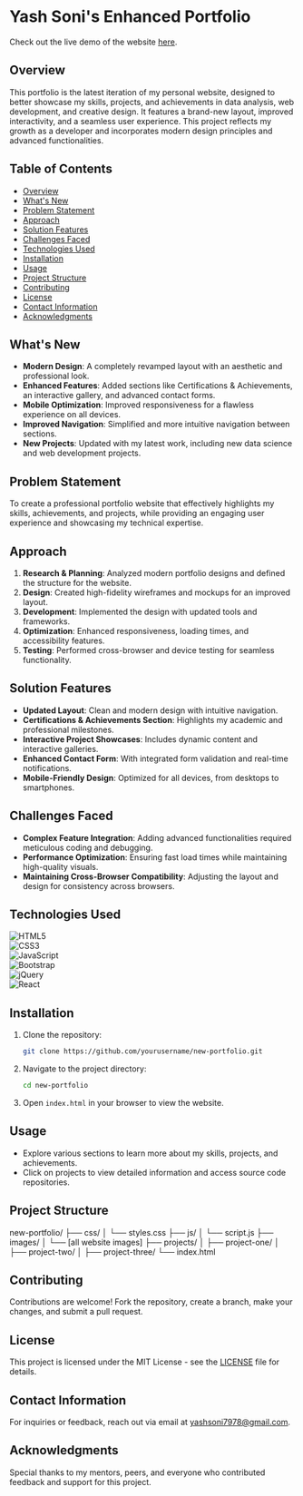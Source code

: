# Yash Soni's Enhanced Portfolio  

Check out the live demo of the website [here](https://yashsoni7978.github.io/Yashsoniportfolio/).  

## Overview  
This portfolio is the latest iteration of my personal website, designed to better showcase my skills, projects, and achievements in data analysis, web development, and creative design. It features a brand-new layout, improved interactivity, and a seamless user experience. This project reflects my growth as a developer and incorporates modern design principles and advanced functionalities.  

## Table of Contents  
- [Overview](#overview)  
- [What's New](#whats-new)  
- [Problem Statement](#problem-statement)  
- [Approach](#approach)  
- [Solution Features](#solution-features)  
- [Challenges Faced](#challenges-faced)  
- [Technologies Used](#technologies-used)  
- [Installation](#installation)  
- [Usage](#usage)  
- [Project Structure](#project-structure)  
- [Contributing](#contributing)  
- [License](#license)  
- [Contact Information](#contact-information)  
- [Acknowledgments](#acknowledgments)  

## What's New  
- **Modern Design**: A completely revamped layout with an aesthetic and professional look.  
- **Enhanced Features**: Added sections like Certifications & Achievements, an interactive gallery, and advanced contact forms.  
- **Mobile Optimization**: Improved responsiveness for a flawless experience on all devices.  
- **Improved Navigation**: Simplified and more intuitive navigation between sections.  
- **New Projects**: Updated with my latest work, including new data science and web development projects.  

## Problem Statement  
To create a professional portfolio website that effectively highlights my skills, achievements, and projects, while providing an engaging user experience and showcasing my technical expertise.  

## Approach  
1. **Research & Planning**: Analyzed modern portfolio designs and defined the structure for the website.  
2. **Design**: Created high-fidelity wireframes and mockups for an improved layout.  
3. **Development**: Implemented the design with updated tools and frameworks.  
4. **Optimization**: Enhanced responsiveness, loading times, and accessibility features.  
5. **Testing**: Performed cross-browser and device testing for seamless functionality.  

## Solution Features  
- **Updated Layout**: Clean and modern design with intuitive navigation.  
- **Certifications & Achievements Section**: Highlights my academic and professional milestones.  
- **Interactive Project Showcases**: Includes dynamic content and interactive galleries.  
- **Enhanced Contact Form**: With integrated form validation and real-time notifications.  
- **Mobile-Friendly Design**: Optimized for all devices, from desktops to smartphones.  

## Challenges Faced  
- **Complex Feature Integration**: Adding advanced functionalities required meticulous coding and debugging.  
- **Performance Optimization**: Ensuring fast load times while maintaining high-quality visuals.  
- **Maintaining Cross-Browser Compatibility**: Adjusting the layout and design for consistency across browsers.  

## Technologies Used  

![HTML5](https://img.shields.io/badge/html5-%23E34F26.svg?style=for-the-badge&logo=html5&logoColor=white)  
![CSS3](https://img.shields.io/badge/css3-%231572B6.svg?style=for-the-badge&logo=css3&logoColor=white)  
![JavaScript](https://img.shields.io/badge/javascript-%23323330.svg?style=for-the-badge&logo=javascript&logoColor=%23F7DF1E)  
![Bootstrap](https://img.shields.io/badge/bootstrap-%23563D7C.svg?style=for-the-badge&logo=bootstrap&logoColor=white)  
![jQuery](https://img.shields.io/badge/jquery-%230769AD.svg?style=for-the-badge&logo=jquery&logoColor=white)  
![React](https://img.shields.io/badge/react-%2320232a.svg?style=for-the-badge&logo=react&logoColor=%2361DAFB)  

## Installation  
1. Clone the repository:  
    ```sh  
    git clone https://github.com/yourusername/new-portfolio.git  
    ```  
2. Navigate to the project directory:  
    ```sh  
    cd new-portfolio  
    ```  
3. Open `index.html` in your browser to view the website.  

## Usage  
- Explore various sections to learn more about my skills, projects, and achievements.  
- Click on projects to view detailed information and access source code repositories.  

## Project Structure  
new-portfolio/
├── css/
│ └── styles.css
├── js/
│ └── script.js
├── images/
│ └── [all website images]
├── projects/
│ ├── project-one/
│ ├── project-two/
│ ├── project-three/
└── index.html


## Contributing  
Contributions are welcome! Fork the repository, create a branch, make your changes, and submit a pull request.  

## License  
This project is licensed under the MIT License - see the [LICENSE](LICENSE) file for details.  

## Contact Information  
For inquiries or feedback, reach out via email at [yashsoni7978@gmail.com](mailto:yashsoni7978@gmail.com).  

## Acknowledgments  
Special thanks to my mentors, peers, and everyone who contributed feedback and support for this project.  
